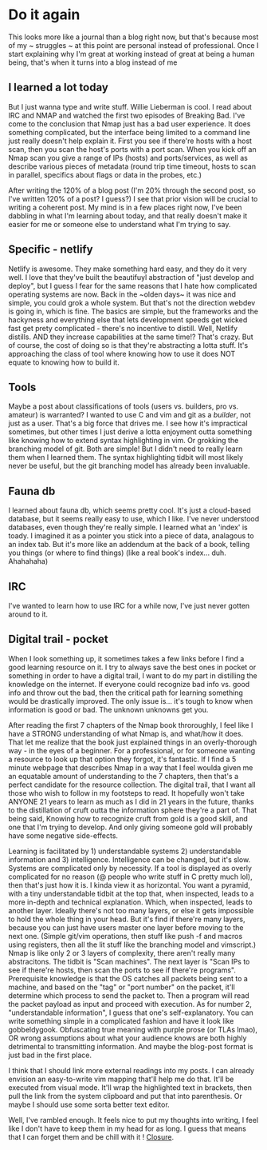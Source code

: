 # Do it again

This looks more like a journal than a blog right now, but that's because most of my ~ struggles ~ at this point are personal instead of professional. Once I start explaining why I'm great at working instead of great at being a human being, that's when it turns into a blog instead of me

## I learned a lot today

But I just wanna type and write stuff. Willie Lieberman is cool. I read about IRC and NMAP and watched the first two episodes of Breaking Bad. I've come to the conclusion that Nmap just has a bad user experience. It does something complicated, but the interface being limited to a command line just really doesn't help explain it. First you see if there're hosts with a host scan, then you scan the host's ports with a port scan. When you kick off an Nmap scan you give a range of IPs (hosts) and ports/services, as well as describe various pieces of metadata (round trip time timeout, hosts to scan in parallel, specifics about flags or data in the probes, etc.)

After writing the 120% of a blog post (I'm 20% through the second post, so I've written 120% of a post? I guess?) I see that prior vision will be crucial to writing a coherent post. My mind is in a few places right now, I've been dabbling in what I'm learning about today, and that really doesn't make it easier for me or someone else to understand what I'm trying to say.

## Specific - netlify

Netlify is awesome. They make something hard easy, and they do it very well. I love that they've built the beautifuyl abstraction of "just develop and deploy", but I guess I fear for the same reasons that I hate how complicated operating systems are now. Back in the ~olden days~ it was nice and simple, you could grok a whole system. But that's not the direction webdev is going in, which is fine. The basics are simple, but the frameworks and the hackyness and everything else that lets development speeds get wicked fast get prety complicated - there's no incentive to distill. Well, Netlify distills. AND they increase capabilities at the same time!? That's crazy. But of course, the cost of doing so is that they're abstracting a lotta stuff. It's approaching the class of tool where knowing how to use it does NOT equate to knowing how to build it.

## Tools

Maybe a post about classifications of tools (users vs. builders, pro vs. amateur) is warranted? I wanted to use C and vim and git as a *builder*, not just as a user. That's a big force that drives me. I see how it's impractical sometimes, but other times I just derive a lotta enjoyment outta something like knowing how to extend syntax highlighting in vim. Or grokking the branching model of git. Both are simple! But I didn't need to really learn them when I learned them. The syntax highlighting tidbit will most likely never be useful, but the git branching model has already been invaluable.

## Fauna db

I learned about fauna db, which seems pretty cool. It's just a cloud-based database, but it seems really easy to use, which I like. I've never understood databases, even though they're really simple. I learned what an 'index' is toady. I imagined it as a pointer you stick into a piece of data, analagous to an index tab. But it's more like an addendum at the back of a book, telling you things (or where to find things) (like a real book's index... duh. Ahahahaha)

## IRC

I've wanted to learn how to use IRC for a while now, I've just never gotten around to it.

## Digital trail - pocket

When I look something up, it sometimes takes a few links before I find a good learning resource on it. I try to always save the best ones in pocket or something in order to have a digital trail, I want to do my part in distilling the knowledge on the internet. If everyone could recognize bad info vs. good info and throw out the bad, then the critical path for learning something would be drastically improved. The only issue is... it's tough to know when information is good or bad. The unknown unknowns get you.

After reading the first 7 chapters of the Nmap book throroughly, I feel like I have a STRONG understanding of what Nmap is, and what/how it does. That let me realize that the book just explained things in an overly-thorough way - in the eyes of a beginner. For a professional, or for someone wanting a resource to look up that option they forgot, it's fantastic. If I find a 5 minute webpage that describes Nmap in a way that I feel woulda given me an equatable amount of understanding to the 7 chapters, then that's a perfect candidate for the resource collection. The digital trail, that I want all those who wish to follow in my footsteps to read. It hopefully won't take ANYONE 21 years to learn as much as I did in 21 years in the future, thanks to the distillation of cruft outta the information sphere they're a part of. That being said, Knowing how to recognize cruft from gold is a good skill, and one that I'm trying to develop. And only giving someone gold will probably have some negative side-effects.

Learning is facilitated by 1) understandable systems 2) understandable information and 3) intelligence. Intelligence can be changed, but it's slow. Systems are complicated only by necessity. If a tool is displayed as overly complicated for no reason (@ people who write stuff in C pretty much lol), then that's just how it is. I kinda view it as horizontal. You want a pyramid, with a tiny understandable tidbit at the top that, when inspected, leads to a more in-depth and technical explanation. Which, when inspected, leads to another layer. Ideally there's not too many layers, or else it gets impossible to hold the whole thing in your head. But it's find if there're many layers, because you can just have users master one layer before moving to the next one. (Simple git/vim operations, then stuff like push -f and macros using registers, then all the lit stuff like the branching model and vimscript.) Nmap is like only 2 or 3 layers of complexity, there aren't really many abstracitons. The tidbit is "Scan machines". The next layer is "Scan IPs to see if there're hosts, then scan the ports to see if there're programs". Prerequisite knowledge is that the OS catches all packets being sent to a machine, and based on the "tag" or "port number" on the packet, it'll determine which process to send the packet to. Then a program will read the packet payload as input and proceed with execution. As for number 2, "understandable information", I guess that one's self-explanatory. You can write something simple in a complicated fashion and have it look like gobbeldygook. Obfuscating true meaning with purple prose (or TLAs lmao), OR wrong assumptions about what your audience knows are both highly detrimental to transmitting information. And maybe the blog-post format is just bad in the first place.

I think that I should link more external readings into my posts. I can already envision an easy-to-write vim mapping that'll help me do that. It'll be executed from visual mode. It'll wrap the highlighted text in brackets, then pull the link from the system clipboard and put that into parenthesis. Or maybe I should use some sorta better text editor.

Well, I've rambled enough. It feels nice to put my thoughts into writing, I feel like I don't have to keep them in my head for as long. I guess that means that I can forget them and be chill with it ! [Closure](https://youtu.be/E-F1U4bV2m8).
